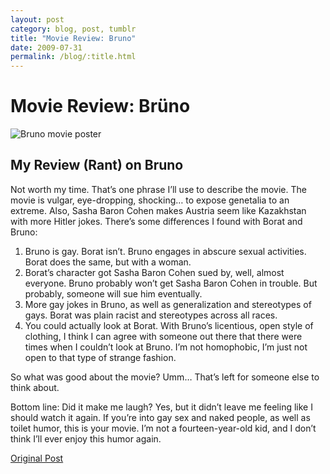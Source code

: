 ```yaml
---
layout: post
category: blog, post, tumblr
title: "Movie Review: Bruno"
date: 2009-07-31
permalink: /blog/:title.html
---
```


# Movie Review: Brüno

![Bruno movie poster](https://upload.wikimedia.org/wikipedia/en/d/de/Bruno_poster.jpg)

## My Review (Rant) on Bruno

Not worth my time. That’s one phrase I’ll use to describe the movie. The movie is vulgar, eye-dropping, shocking… to expose genetalia to an extreme. Also, Sasha Baron Cohen makes Austria seem like Kazakhstan with more Hitler jokes. There’s some differences I found with Borat and Bruno:

1. Bruno is gay. Borat isn’t. Bruno engages in abscure sexual activities. Borat does the same, but with a woman.
2. Borat’s character got Sasha Baron Cohen sued by, well, almost everyone. Bruno probably won’t get Sasha Baron Cohen in trouble. But probably, someone will sue him eventually.
3. More gay jokes in Bruno, as well as generalization and stereotypes of gays. Borat was plain racist and stereotypes across all races.
4. You could actually look at Borat. With Bruno’s licentious, open style of clothing, I think I can agree with someone out there that there were times when I couldn’t look at Bruno. I’m not homophobic, I’m just not open to that type of strange fashion.

So what was good about the movie? Umm… That’s left for someone else to think about.

Bottom line: Did it make me laugh? Yes, but it didn’t leave me feeling like I should watch it again. If you’re into gay sex and naked people, as well as toilet humor, this is your movie. I’m not a fourteen-year-old kid, and I don’t think I’ll ever enjoy this humor again.

[Original Post](http://jermspeaks.com/post/153469705/my-review-rant-on-bruno-not-worth-my-time)
